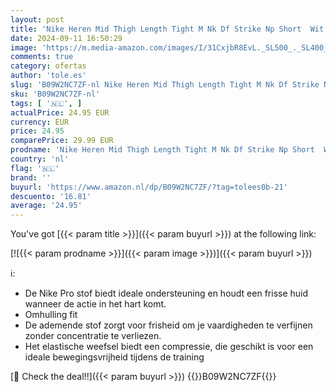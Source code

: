 ```yaml
---
layout: post
title: 'Nike Heren Mid Thigh Length Tight M Nk Df Strike Np Short  Wit  DH8128-010  M'
date: 2024-09-11 16:50:29
image: 'https://m.media-amazon.com/images/I/31CxjbR8EvL._SL500_._SL400_.jpg'
comments: true
category: ofertas
author: 'tole.es'
slug: 'B09W2NC7ZF-nl Nike Heren Mid Thigh Length Tight M Nk Df Strike Np Short...'
sku: 'B09W2NC7ZF-nl'
tags: [ '🇳🇱', ]
actualPrice: 24.95 EUR
currency: EUR
price: 24.95
comparePrice: 29.99 EUR
prodname: 'Nike Heren Mid Thigh Length Tight M Nk Df Strike Np Short  Wit  DH8128-010  M'
country: 'nl'
flag: '🇳🇱'
brand: ''
buyurl: 'https://www.amazon.nl/dp/B09W2NC7ZF/?tag=tolees0b-21'
descuento: '16.81'
average: '24.95'
---
```


You've got [{{< param title >}}]({{< param buyurl >}}) at the following link:

[![{{< param prodname >}}]({{< param image >}})]({{< param buyurl >}})

ℹ️:

- De Nike Pro stof biedt ideale ondersteuning en houdt een frisse huid wanneer de actie in het hart komt.
- Omhulling fit
- De ademende stof zorgt voor frisheid om je vaardigheden te verfijnen zonder concentratie te verliezen.
- Het elastische weefsel biedt een compressie, die geschikt is voor een ideale bewegingsvrijheid tijdens de training

[🛒 Check the deal!!]({{< param buyurl >}})
{{<world>}}B09W2NC7ZF{{</world>}}
